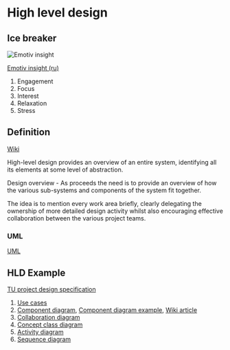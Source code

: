# High level design

## Ice breaker

![Emotiv insight](https://s3.amazonaws.com/ksr/assets/000/788/379/e3dc13e00e64ef0c2fb6b2c1a1ab2205_large.jpg?1375169644)

[Emotiv insight (ru)](http://habrahabr.ru/post/193820/?utm_medium=referral&utm_source=pulsenews)

1. Engagement
1. Focus
1. Interest
1. Relaxation
1. Stress

## Definition

[Wiki](http://en.wikipedia.org/wiki/High_level_design)

High-level design provides an overview of an entire system, identifying all its elements at some level of abstraction.

Design overview - As proceeds the need is to provide an overview of how the various sub-systems and components of the system fit together.

The idea is to mention every work area briefly, clearly delegating the ownership of more detailed design activity whilst also encouraging effective collaboration between the various project teams.

### UML

[UML](uml.md)


## HLD Example

[TU project design specification](https://github.com/development-team/2/blob/master/doc/design-specification/design-specification.md)

1. [Use cases](https://github.com/development-team/2/blob/master/doc/design-specification/design-specification.md#use-cases)
1. [Component diagram](Component_diagram.md),
[Component diagram example](https://github.com/development-team/2/blob/master/doc/design-specification/design-specification.md#component-diagram),
[Wiki article](https://en.wikipedia.org/wiki/Component_diagram)
1. [Collaboration diagram](https://github.com/development-team/2/blob/master/doc/design-specification/design-specification.md#collaboration)
1. [Concept class diagram](https://github.com/development-team/2/blob/master/doc/design-specification/knowledge.md)
1. [Activity diagram](https://github.com/development-team/2/blob/master/doc/design-specification/lifecycle-activity.md)
1. [Sequence diagram](https://en.wikipedia.org/wiki/Sequence_diagram)
